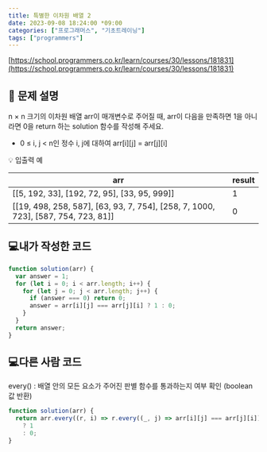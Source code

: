 ```yaml
---
title: 특별한 이차원 배열 2
date: 2023-09-08 18:24:00 *09:00
categories: ["프로그래머스", "기초트레이닝"]
tags: ["programmers"]
---
```


[https://school.programmers.co.kr/learn/courses/30/lessons/181831](https://school.programmers.co.kr/learn/courses/30/lessons/181831)

## 📔 문제 설명

n × n 크기의 이차원 배열 arr이 매개변수로 주어질 때, arr이 다음을 만족하면 1을 아니라면 0을 return 하는 solution 함수를 작성해 주세요.

- 0 ≤ i, j < n인 정수 i, j에 대하여 arr[i][j] = arr[j][i]

💡 입출력 예

| arr                                                                               | result |
| --------------------------------------------------------------------------------- | ------ |
| [[5, 192, 33], [192, 72, 95], [33, 95, 999]]                                      | 1      |
| [[19, 498, 258, 587], [63, 93, 7, 754], [258, 7, 1000, 723], [587, 754, 723, 81]] | 0      |

## 💻내가 작성한 코드

```js
function solution(arr) {
  var answer = 1;
  for (let i = 0; i < arr.length; i++) {
    for (let j = 0; j < arr.length; j++) {
      if (answer === 0) return 0;
      answer = arr[i][j] === arr[j][i] ? 1 : 0;
    }
  }
  return answer;
}
```

## 💻다른 사람 코드

every() : 배열 안의 모든 요소가 주어진 판별 함수를 통과하는지 여부 확인 (boolean값 반환)

```js
function solution(arr) {
  return arr.every((r, i) => r.every((_, j) => arr[i][j] === arr[j][i]))
    ? 1
    : 0;
}
```
